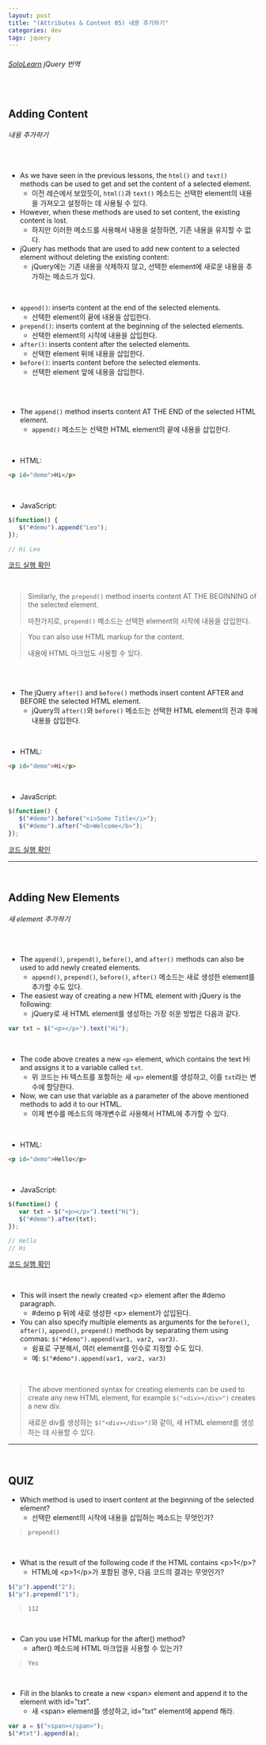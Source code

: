 ```yaml
---
layout: post
title: "(Attributes & Content 05) 내용 추가하기"
categories: dev
tags: jquery
---
```


###### [SoloLearn](https://www.sololearn.com/) jQuery 번역

<br>

## Adding Content

###### 내용 추가하기

<br>

- As we have seen in the previous lessons, the `html()` and `text()` methods can be used to get and set the content of a selected element.
  - 이전 레슨에서 보았듯이, `html()`과 `text()` 메소드는 선택한 element의 내용을 가져오고 설정하는 데 사용될 수 있다.
- However, when these methods are used to set content, the existing content is lost.
  - 하지만 이러한 메소드를 사용해서 내용을 설정하면, 기존 내용을 유지할 수 없다.
- jQuery has methods that are used to add new content to a selected element without deleting the existing content:
  - jQuery에는 기존 내용을 삭제하지 않고, 선택한 element에 새로운 내용을 추가하는 메소드가 있다.

<br>

- `append()`: inserts content at the end of the selected elements.
  - 선택한 element의 끝에 내용을 삽입한다.
- `prepend()`: inserts content at the beginning of the selected elements.
  - 선택한 element의 시작에 내용을 삽입한다.
- `after()`: inserts content after the selected elements.
  - 선택한 element 뒤에 내용을 삽입한다.
- `before()`: inserts content before the selected elements.
  - 선택한 element 앞에 내용을 삽입한다.

<br>

<br>

- The `append()` method inserts content AT THE END of the selected HTML element.
  - `append()` 메소드는 선택한 HTML element의 끝에 내용을 삽입한다.

<br>

- HTML:

```html
<p id="demo">Hi</p>
```

<br>

- JavaScript:

```js
$(function() {
   $("#demo").append("Leo");
});

// Hi Leo
```

[코드 실행 확인](https://code.sololearn.com/1112/#js)

<br>

> Similarly, the `prepend()` method inserts content AT THE BEGINNING of the selected element.
>
> 마찬가지로, `prepend()` 메소드는 선택한 element의 시작에 내용을 삽입한다.

> You can also use HTML markup for the content.
>
> 내용에 HTML 마크업도 사용할 수 있다.

<br>

<br>

- The jQuery `after()` and `before()` methods insert content AFTER and BEFORE the selected HTML element.
  - jQuery의 `after()`와 `before()` 메소드는 선택한 HTML element의 전과 후에 내용을 삽입한다.

<br>

- HTML:

```html
<p id="demo">Hi</p>
```

<br>

- JavaScript:

```js
$(function() {
   $("#demo").before("<i>Some Title</i>");
   $("#demo").after("<b>Welcome</b>");
});
```

[코드 실행 확인](https://code.sololearn.com/1113/#js)

------

<br>

## Adding New Elements

###### 새 element 추가하기

<br>

- The `append()`, `prepend()`, `before()`, and `after()` methods can also be used to add newly created elements.
  - `append()`, `prepend()`, `before()`, `after()` 메소드는 새로 생성한 element를 추가할 수도 있다.
- The easiest way of creating a new HTML element with jQuery is the following:
  - jQuery로 새 HTML element를 생성하는 가장 쉬운 방법은 다음과 같다.

```js
var txt = $("<p></p>").text("Hi");
```

<br>

- The code above creates a new `<p>` element, which contains the text Hi and assigns it to a variable called `txt`.
  - 위 코드는 Hi 텍스트를 포함하는 새 `<p>` element를 생성하고, 이를 `txt`라는 변수에 할당한다.
- Now, we can use that variable as a parameter of the above mentioned methods to add it to our HTML.
  - 이제 변수를 메소드의 매개변수로 사용해서 HTML에 추가할 수 있다.

<br>

- HTML:

```html
<p id="demo">Hello</p>
```

<br>

- JavaScript:

```js
$(function() {
   var txt = $("<p></p>").text("Hi");
   $("#demo").after(txt);
});

// Hello
// Hi
```

[코드 실행 확인](https://code.sololearn.com/1114/#js)

<br>

- This will insert the newly created \<p> element after the #demo paragraph.
  - \#demo p 뒤에 새로 생성한 \<p> element가 삽입된다.
- You can also specify multiple elements as arguments for the `before()`, `after()`, `append()`, `prepend()` methods by separating them using commas: `$("#demo").append(var1, var2, var3)`.
  - 쉼표로 구분해서, 여러 element를 인수로 지정할 수도 있다.
  - 예: `$("#demo").append(var1, var2, var3)`

<br>

> The above mentioned syntax for creating elements can be used to create any new HTML element, for example `$("<div></div>")` creates a new div.
>
> 새로운 div를 생성하는 `$("<div></div>")`와 같이, 새 HTML element를 생성하는 데 사용할 수 있다.

------

<br>

## QUIZ

- Which method is used to insert content at the beginning of the selected element?
  - 선택한 element의 시작에 내용을 삽입하는 메소드는 무엇인가?

> `prepend()`

<br>

- What is the result of the following code if the HTML contains \<p>1\</p>?
  - HTML에 \<p>1\</p>가 포함된 경우, 다음 코드의 결과는 무엇인가?

```js
$("p").append("2");
$("p").prepend("1");
```

> `112`

<br>

- Can you use HTML markup for the after() method?
  - after() 메소드에 HTML 마크업을 사용할 수 있는가?

> `Yes`

<br>

- Fill in the blanks to create a new \<span> element and append it to the element with id="txt".
  - 새 \<span> element를 생성하고, id="txt" element에 append 해라.

```js
var a = $("<span></span>");
$("#txt").append(a);
```

<br>